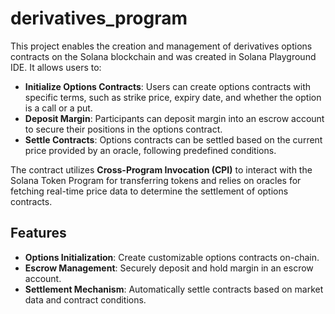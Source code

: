 # derivatives_program

This project enables the creation and management of derivatives options contracts on the Solana blockchain and was created in Solana Playground IDE. It allows users to:

- **Initialize Options Contracts**: Users can create options contracts with specific terms, such as strike price, expiry date, and whether the option is a call or a put.
- **Deposit Margin**: Participants can deposit margin into an escrow account to secure their positions in the options contract.
- **Settle Contracts**: Options contracts can be settled based on the current price provided by an oracle, following predefined conditions.

The contract utilizes **Cross-Program Invocation (CPI)** to interact with the Solana Token Program for transferring tokens and relies on oracles for fetching real-time price data to determine the settlement of options contracts.

## Features

- **Options Initialization**: Create customizable options contracts on-chain.
- **Escrow Management**: Securely deposit and hold margin in an escrow account.
- **Settlement Mechanism**: Automatically settle contracts based on market data and contract conditions.
